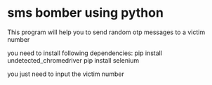 # sms bomber using python
This program will help you to send random otp messages to a victim number

you need to install following dependencies:
pip install undetected_chromedriver
pip install selenium

you just need to input the victim number 


